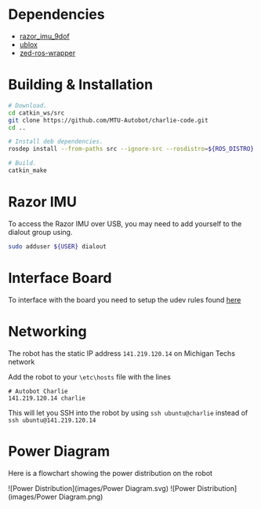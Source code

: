 # Dependencies

* [razor_imu_9dof](https://github.com/KristofRobot/razor_imu_9dof)
* [ublox](https://github.com/KumarRobotics/ublox)
* [zed-ros-wrapper](https://github.com/stereolabs/zed-ros-wrapper)

# Building & Installation

```bash
# Download.
cd catkin_ws/src
git clone https://github.com/MTU-Autobot/charlie-code.git
cd ..

# Install deb dependencies.
rosdep install --from-paths src --ignore-src --rosdistro=${ROS_DISTRO} -y

# Build.
catkin_make
```

# Razor IMU

To access the Razor IMU over USB, you may need to add yourself to the dialout group using.

```bash
sudo adduser ${USER} dialout
```

# Interface Board

To interface with the board you need to setup the udev rules found [here](https://www.pjrc.com/teensy/loader_linux.html)

# Networking

The robot has the static IP address ```141.219.120.14``` on Michigan Techs network

Add the robot to your ```\etc\hosts``` file with the lines

```
# Autobot Charlie
141.219.120.14 charlie
```

This will let you SSH into the robot by using ```ssh ubuntu@charlie``` instead of ```ssh ubuntu@141.219.120.14```

# Power Diagram
Here is a flowchart showing the power distribution on the robot

![Power Distribution](images/Power Diagram.svg)
![Power Distribution](images/Power Diagram.png)
